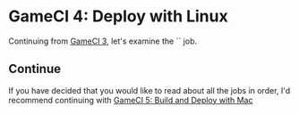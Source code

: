 # GameCI 4: Deploy with Linux

Continuing from [GameCI 3](gameci-3_linuxbuild.html), let's examine the `` job.


## Continue
If you have decided that you would like to read about all the jobs in order, I'd recommend continuing with [GameCI 5: Build and Deploy with Mac](gameci-5_mac.html)
